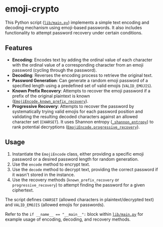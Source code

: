 # emoji-crypto

This Python script ([`lib/main.py`](lib/main.py)) implements a simple text encoding and decoding mechanism using emoji-based passwords. It also includes functionality to attempt password recovery under certain conditions.

## Features
*   **Encoding**: Encodes text by adding the ordinal value of each character with the ordinal value of a corresponding character from an emoji password (cycling through the password).
*   **Decoding**: Reverses the encoding process to retrieve the original text.
*   **Password Generation**: Can generate a random emoji password of a specified length using a predefined set of valid emojis (`VALID_EMOJIS`).
*   **Known Prefix Recovery**: Attempts to recover the emoji password if a prefix of the original plaintext is known ([`EmojiEncode.known_prefix_recovery`](lib/main.py#L48)).
*   **Progressive Recovery**: Attempts to recover the password by systematically trying valid emojis for each password position and validating the resulting decoded characters against an allowed character set (`CHARSET`). It uses Shannon entropy ([`_shannon_entropy`](lib/main.py#L10)) to rank potential decryptions ([`EmojiEncode.progressive_recovery`](lib/main.py#L80)).

## Usage

1.  Instantiate the `EmojiEncode` class, either providing a specific emoji password or a desired password length for random generation.
2.  Use the `encode` method to encrypt text.
3.  Use the `decode` method to decrypt text, providing the correct password if it wasn't stored in the instance.
4.  Use the recovery methods (`known_prefix_recovery` or `progressive_recovery`) to attempt finding the password for a given ciphertext.

The script defines `CHARSET` (allowed characters in plaintext/decrypted text) and `VALID_EMOJIS` (allowed emojis for passwords).

Refer to the `if __name__ == "__main__":` block within [`lib/main.py`](lib/main.py#L138) for example usage of encoding, decoding, and recovery methods.
